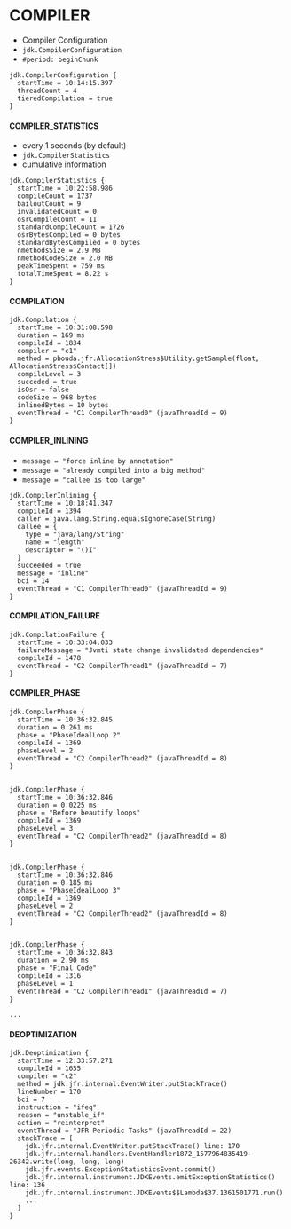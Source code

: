 # COMPILER

- Compiler Configuration
- `jdk.CompilerConfiguration`
- `#period: beginChunk`

```
jdk.CompilerConfiguration {
  startTime = 10:14:15.397
  threadCount = 4
  tieredCompilation = true
}
```

#### COMPILER_STATISTICS

- every 1 seconds (by default)
- `jdk.CompilerStatistics`
- cumulative information 

```
jdk.CompilerStatistics {
  startTime = 10:22:58.986
  compileCount = 1737
  bailoutCount = 9
  invalidatedCount = 0
  osrCompileCount = 11
  standardCompileCount = 1726
  osrBytesCompiled = 0 bytes
  standardBytesCompiled = 0 bytes
  nmethodsSize = 2.9 MB
  nmethodCodeSize = 2.0 MB
  peakTimeSpent = 759 ms
  totalTimeSpent = 8.22 s
}
```

#### COMPILATION

```
jdk.Compilation {
  startTime = 10:31:08.598
  duration = 169 ms
  compileId = 1834
  compiler = "c1"
  method = pbouda.jfr.AllocationStress$Utility.getSample(float, AllocationStress$Contact[])
  compileLevel = 3
  succeded = true
  isOsr = false
  codeSize = 968 bytes
  inlinedBytes = 10 bytes
  eventThread = "C1 CompilerThread0" (javaThreadId = 9)
}
```

#### COMPILER_INLINING

- `message = "force inline by annotation"`
- `message = "already compiled into a big method"`
- `message = "callee is too large"`

```
jdk.CompilerInlining {
  startTime = 10:18:41.347
  compileId = 1394
  caller = java.lang.String.equalsIgnoreCase(String)
  callee = {
    type = "java/lang/String"
    name = "length"
    descriptor = "()I"
  }
  succeeded = true
  message = "inline"
  bci = 14
  eventThread = "C1 CompilerThread0" (javaThreadId = 9)
}
```

#### COMPILATION_FAILURE

```
jdk.CompilationFailure {
  startTime = 10:33:04.033
  failureMessage = "Jvmti state change invalidated dependencies"
  compileId = 1478
  eventThread = "C2 CompilerThread1" (javaThreadId = 7)
}
```

#### COMPILER_PHASE

```
jdk.CompilerPhase {
  startTime = 10:36:32.845
  duration = 0.261 ms
  phase = "PhaseIdealLoop 2"
  compileId = 1369
  phaseLevel = 2
  eventThread = "C2 CompilerThread2" (javaThreadId = 8)
}


jdk.CompilerPhase {
  startTime = 10:36:32.846
  duration = 0.0225 ms
  phase = "Before beautify loops"
  compileId = 1369
  phaseLevel = 3
  eventThread = "C2 CompilerThread2" (javaThreadId = 8)
}


jdk.CompilerPhase {
  startTime = 10:36:32.846
  duration = 0.185 ms
  phase = "PhaseIdealLoop 3"
  compileId = 1369
  phaseLevel = 2
  eventThread = "C2 CompilerThread2" (javaThreadId = 8)
}


jdk.CompilerPhase {
  startTime = 10:36:32.843
  duration = 2.90 ms
  phase = "Final Code"
  compileId = 1316
  phaseLevel = 1
  eventThread = "C2 CompilerThread1" (javaThreadId = 7)
}

...
```

#### DEOPTIMIZATION

```
jdk.Deoptimization {
  startTime = 12:33:57.271
  compileId = 1655
  compiler = "c2"
  method = jdk.jfr.internal.EventWriter.putStackTrace()
  lineNumber = 170
  bci = 7
  instruction = "ifeq"
  reason = "unstable_if"
  action = "reinterpret"
  eventThread = "JFR Periodic Tasks" (javaThreadId = 22)
  stackTrace = [
    jdk.jfr.internal.EventWriter.putStackTrace() line: 170
    jdk.jfr.internal.handlers.EventHandler1872_1577964835419-26342.write(long, long, long)
    jdk.jfr.events.ExceptionStatisticsEvent.commit()
    jdk.jfr.internal.instrument.JDKEvents.emitExceptionStatistics() line: 136
    jdk.jfr.internal.instrument.JDKEvents$$Lambda$37.1361501771.run()
    ...
  ]
}
```